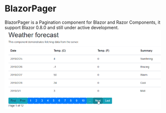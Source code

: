 # BlazorPager
BlazorPager is a Pagination component for Blazor and Razor Components, it support Blazor 0.8.0 and still under active development.
<img src="/Demo/Demo.Server/wwwroot/images/blazorpager.gif" alt="blazorpager demo"/>